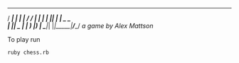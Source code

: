   ____ _   _ _____ ____ ____  
 / ___| | | | ____/ ___/ ___|
| |   | |_| |  _| \___ \___ \
| |___|  _  | |___ ___) |__) |
 \____|_| |_|_____|____/____/
   *a game by Alex Mattson*

To play run
```
ruby chess.rb
```
